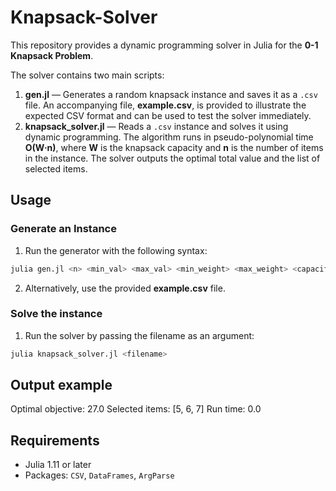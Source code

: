 # Knapsack-Solver

This repository provides a dynamic programming solver in Julia for the **0-1 Knapsack Problem**.

The solver contains two main scripts:

1. **gen.jl** — Generates a random knapsack instance and saves it as a `.csv` file. An accompanying file, **example.csv**, is provided to illustrate the expected CSV format and can be used to test the solver immediately. 
2. **knapsack_solver.jl** — Reads a `.csv` instance and solves it using dynamic programming. The algorithm runs in pseudo-polynomial time **O(W·n)**, where **W** is the knapsack capacity and **n** is the number of items in the instance. The solver outputs the optimal total value and the list of selected items.

## Usage 

### Generate an Instance

1. Run the generator with the following syntax:

```bash
julia gen.jl <n> <min_val> <max_val> <min_weight> <max_weight> <capacity> <filename>
```

2. Alternatively, use the provided **example.csv** file. 

### Solve the instance 

1. Run the solver by passing the filename as an argument: 

```bash
julia knapsack_solver.jl <filename>
```

## Output example

Optimal objective: 27.0
Selected items: [5, 6, 7]
Run time: 0.0 

## Requirements

- Julia 1.11 or later  
- Packages: `CSV`, `DataFrames`, `ArgParse`
